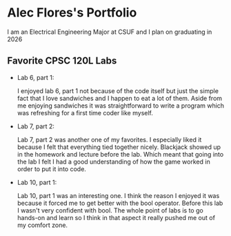 
# Alec Flores's Portfolio 

I am an Electrical Engineering Major at CSUF and I plan on graduating in 2026 

## Favorite CPSC 120L Labs 

* Lab  6, part 1:

    I enjoyed lab 6, part 1 not because of the code itself but just the simple fact that I love sandwiches and I happen to eat a lot of them. Aside from me enjoying sandwiches it was straightforward to write a program which was refreshing for a first time coder like myself. 

* Lab 7, part 2:

    Lab 7, part 2 was another one of my favorites. I especially liked it because I felt that everything tied together nicely. Blackjack showed up in the homework and lecture before the lab. Which meant that going into the lab I felt I had a good understanding of how the game worked in order to put it into code. 

* Lab 10, part 1: 

    Lab 10, part 1 was an interesting one. I think the reason I enjoyed  it was because it forced me to get better with the bool operator. Before this lab I wasn't very confident with bool. The whole point of labs is to go hands-on and learn so I think in that aspect it really pushed me out of my comfort zone. 
